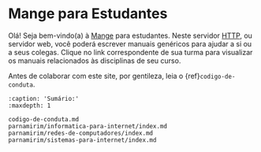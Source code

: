 # Mange para Estudantes

Olá! Seja bem-vindo(a) à [Mange](https://mange.ifrn.edu.br/) para estudantes. Neste servidor [HTTP](https://pt.wikipedia.org/wiki/Hypertext_Transfer_Protocol), ou servidor web, você poderá escrever manuais genéricos para ajudar a si ou a seus colegas. Clique no link correspondente de sua turma para visualizar os manuais relacionados às disciplinas de seu curso.

Antes de colaborar com este site, por gentileza, leia o {ref}`codigo-de-conduta`.

```{toctree}
:caption: 'Sumário:'
:maxdepth: 1

codigo-de-conduta.md
parnamirim/informatica-para-internet/index.md
parnamirim/redes-de-computadores/index.md
parnamirim/sistemas-para-internet/index.md
```

